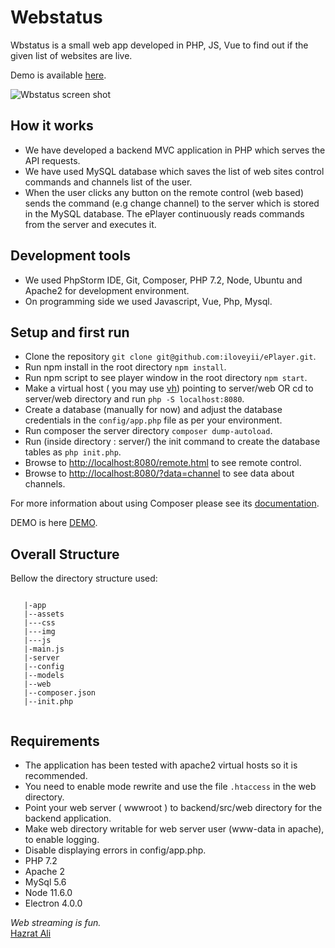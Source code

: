 Webstatus
=======
Wbstatus is a small web app developed in PHP, JS, Vue to find out if the given list of websites are live.

Demo is available [here](http://pct.softhem.se/).

![Wbstatus screen shot](http://pct.softhem.se/screen-shot.png)

## How it works
   * We have developed a backend MVC application in PHP which serves the API requests.  
   * We have used MySQL database which saves the list of web sites control commands and channels list of the user. 
   * When the user clicks any button on the remote control (web based) sends the command (e.g change channel) to the server which is stored in the MySQL database. The ePlayer continuously reads commands from the server and executes it.
   
## Development tools
   * We used PhpStorm IDE, Git, Composer, PHP 7.2, Node, Ubuntu and Apache2 for development environment.
   * On programming side we used Javascript, Vue, Php, Mysql.
     
## Setup and first run

  * Clone the repository `git clone git@github.com:iloveyii/ePlayer.git`.
  * Run npm install in the root directory `npm install`.
  * Run npm script to see player window in the root directory `npm start`.
  * Make a virtual host ( you may use [vh](https://github.com/iloveyii/vh)) pointing to server/web OR cd to server/web directory and run `php -S localhost:8080`.
  * Create a database (manually for now) and adjust the database credentials in the `config/app.php` file as per your environment.
  * Run composer the server directory `composer dump-autoload`.
  * Run (inside directory : server/) the init command to create the database tables as `php init.php`.
  * Browse to [http://localhost:8080/remote.html](http://localhost:8080/remote.html) to see remote control.
  * Browse to [http://localhost:8080/?data=channel](http://localhost:8080/?data=channel) to see data about channels.
  
For more information about using Composer please see its [documentation](http://getcomposer.org/doc/).

DEMO is here [DEMO](http://eplayer.softhem.se/remote.html).

## Overall Structure

Bellow the directory structure used:

```

   |-app
   |--assets
   |---css
   |---img
   |---js
   |-main.js
   |-server
   |--config
   |--models
   |--web
   |--composer.json
   |--init.php
   
```

## Requirements
   * The application has been tested with apache2 virtual hosts so it is recommended.
   * You need to enable mode rewrite and use the file `.htaccess` in the web directory.
   * Point your web server ( wwwroot ) to backend/src/web directory for the backend application.
   * Make web directory writable for web server user (www-data in apache), to enable logging.
   * Disable displaying errors in config/app.php.
   * PHP 7.2
   * Apache 2
   * MySql 5.6
   * Node 11.6.0
   * Electron 4.0.0
   
  
 <i>Web streaming is fun.</i>  
 [Hazrat Ali](http://blog.softhem.se/) 